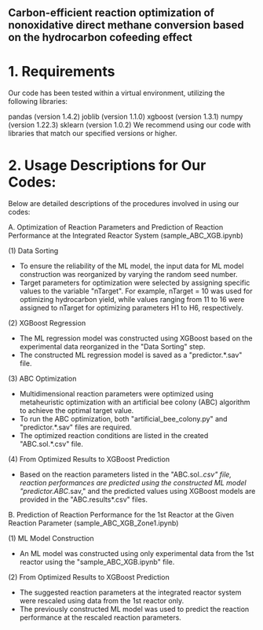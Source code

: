 ## Carbon-efficient reaction optimization of nonoxidative direct methane conversion based on the hydrocarbon cofeeding effect 

# 1. Requirements

Our code has been tested within a virtual environment, utilizing the following libraries:

pandas (version 1.4.2)
joblib (version 1.1.0)
xgboost (version 1.3.1)
numpy (version 1.22.3)
sklearn (version 1.0.2)
We recommend using our code with libraries that match our specified versions or higher.

# 2. Usage Descriptions for Our Codes:
Below are detailed descriptions of the procedures involved in using our codes:

A. Optimization of Reaction Parameters and Prediction of Reaction Performance at the Integrated Reactor System (sample_ABC_XGB.ipynb)

(1) Data Sorting
- To ensure the reliability of the ML model, the input data for ML model construction was reorganized by varying the random seed number.
- Target parameters for optimization were selected by assigning specific values to the variable "nTarget". For example, nTarget = 10 was used for optimizing hydrocarbon yield, while values ranging from 11 to 16 were assigned to nTarget for optimizing parameters H1 to H6, respectively.

(2) XGBoost Regression
- The ML regression model was constructed using XGBoost based on the experimental data reorganized in the "Data Sorting" step.
- The constructed ML regression model is saved as a "predictor.*.sav" file.

(3) ABC Optimization
- Multidimensional reaction parameters were optimized using metaheuristic optimization with an artificial bee colony (ABC) algorithm to achieve the optimal target value.
- To run the ABC optimization, both "artificial_bee_colony.py" and "predictor.*.sav" files are required.
- The optimized reaction conditions are listed in the created "ABC.sol.*.csv" file.

(4) From Optimized Results to XGBoost Prediction
- Based on the reaction parameters listed in the "ABC.sol.*.csv" file, reaction performances are predicted using the constructed ML model "predictor.ABC*.sav," and the predicted values using XGBoost models are provided in the "ABC.results*.csv" files.

B. Prediction of Reaction Performance for the 1st Reactor at the Given Reaction Parameter (sample_ABC_XGB_Zone1.ipynb)

(1) ML Model Construction
- An ML model was constructed using only experimental data from the 1st reactor using the "sample_ABC_XGB.ipynb" file.

(2) From Optimized Results to XGBoost Prediction
- The suggested reaction parameters at the integrated reactor system were rescaled using data from the 1st reactor only.
- The previously constructed ML model was used to predict the reaction performance at the rescaled reaction parameters.
